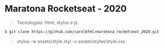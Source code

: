 # Maratona Rocketseat - 2020

> Tecnologias: Html, stylus e js.

```bash
$ git clone https://github.com/carol8fml/maratona_rocketseat_2020.git
```
> stylus -w assets/style.styl -o assets/styles/style.css

